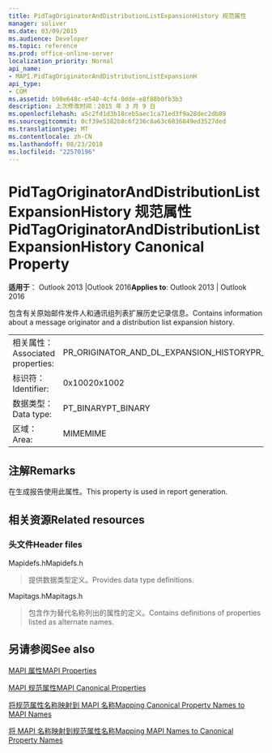 ```yaml
---
title: PidTagOriginatorAndDistributionListExpansionHistory 规范属性
manager: soliver
ms.date: 03/09/2015
ms.audience: Developer
ms.topic: reference
ms.prod: office-online-server
localization_priority: Normal
api_name:
- MAPI.PidTagOriginatorAndDistributionListExpansionH
api_type:
- COM
ms.assetid: b98e648c-e540-4cf4-8dde-e8f88b0fb3b3
description: 上次修改时间：2015 年 3 月 9 日
ms.openlocfilehash: a5c2fd1d3b18ceb5aec1ca71ed3f9a28dec2db89
ms.sourcegitcommit: 0cf39e5382b8c6f236c8a63c6036849ed3527ded
ms.translationtype: MT
ms.contentlocale: zh-CN
ms.lasthandoff: 08/23/2018
ms.locfileid: "22570196"
---
```

# <a name="pidtagoriginatoranddistributionlistexpansionhistory-canonical-property"></a><span data-ttu-id="ff60f-103">PidTagOriginatorAndDistributionListExpansionHistory 规范属性</span><span class="sxs-lookup"><span data-stu-id="ff60f-103">PidTagOriginatorAndDistributionListExpansionHistory Canonical Property</span></span>

  
  
<span data-ttu-id="ff60f-104">**适用于**： Outlook 2013 |Outlook 2016</span><span class="sxs-lookup"><span data-stu-id="ff60f-104">**Applies to**: Outlook 2013 | Outlook 2016</span></span> 
  
<span data-ttu-id="ff60f-105">包含有关原始邮件发件人和通讯组列表扩展历史记录信息。</span><span class="sxs-lookup"><span data-stu-id="ff60f-105">Contains information about a message originator and a distribution list expansion history.</span></span>
  
|||
|:-----|:-----|
|<span data-ttu-id="ff60f-106">相关属性：</span><span class="sxs-lookup"><span data-stu-id="ff60f-106">Associated properties:</span></span>  <br/> |<span data-ttu-id="ff60f-107">PR_ORIGINATOR_AND_DL_EXPANSION_HISTORY</span><span class="sxs-lookup"><span data-stu-id="ff60f-107">PR_ORIGINATOR_AND_DL_EXPANSION_HISTORY</span></span>  <br/> |
|<span data-ttu-id="ff60f-108">标识符：</span><span class="sxs-lookup"><span data-stu-id="ff60f-108">Identifier:</span></span>  <br/> |<span data-ttu-id="ff60f-109">0x1002</span><span class="sxs-lookup"><span data-stu-id="ff60f-109">0x1002</span></span>  <br/> |
|<span data-ttu-id="ff60f-110">数据类型：</span><span class="sxs-lookup"><span data-stu-id="ff60f-110">Data type:</span></span>  <br/> |<span data-ttu-id="ff60f-111">PT_BINARY</span><span class="sxs-lookup"><span data-stu-id="ff60f-111">PT_BINARY</span></span>  <br/> |
|<span data-ttu-id="ff60f-112">区域：</span><span class="sxs-lookup"><span data-stu-id="ff60f-112">Area:</span></span>  <br/> |<span data-ttu-id="ff60f-113">MIME</span><span class="sxs-lookup"><span data-stu-id="ff60f-113">MIME</span></span>  <br/> |
   
## <a name="remarks"></a><span data-ttu-id="ff60f-114">注解</span><span class="sxs-lookup"><span data-stu-id="ff60f-114">Remarks</span></span>

<span data-ttu-id="ff60f-115">在生成报告使用此属性。</span><span class="sxs-lookup"><span data-stu-id="ff60f-115">This property is used in report generation.</span></span>
  
## <a name="related-resources"></a><span data-ttu-id="ff60f-116">相关资源</span><span class="sxs-lookup"><span data-stu-id="ff60f-116">Related resources</span></span>

### <a name="header-files"></a><span data-ttu-id="ff60f-117">头文件</span><span class="sxs-lookup"><span data-stu-id="ff60f-117">Header files</span></span>

<span data-ttu-id="ff60f-118">Mapidefs.h</span><span class="sxs-lookup"><span data-stu-id="ff60f-118">Mapidefs.h</span></span>
  
> <span data-ttu-id="ff60f-119">提供数据类型定义。</span><span class="sxs-lookup"><span data-stu-id="ff60f-119">Provides data type definitions.</span></span>
    
<span data-ttu-id="ff60f-120">Mapitags.h</span><span class="sxs-lookup"><span data-stu-id="ff60f-120">Mapitags.h</span></span>
  
> <span data-ttu-id="ff60f-121">包含作为替代名称列出的属性的定义。</span><span class="sxs-lookup"><span data-stu-id="ff60f-121">Contains definitions of properties listed as alternate names.</span></span>
    
## <a name="see-also"></a><span data-ttu-id="ff60f-122">另请参阅</span><span class="sxs-lookup"><span data-stu-id="ff60f-122">See also</span></span>



[<span data-ttu-id="ff60f-123">MAPI 属性</span><span class="sxs-lookup"><span data-stu-id="ff60f-123">MAPI Properties</span></span>](mapi-properties.md)
  
[<span data-ttu-id="ff60f-124">MAPI 规范属性</span><span class="sxs-lookup"><span data-stu-id="ff60f-124">MAPI Canonical Properties</span></span>](mapi-canonical-properties.md)
  
[<span data-ttu-id="ff60f-125">将规范属性名称映射到 MAPI 名称</span><span class="sxs-lookup"><span data-stu-id="ff60f-125">Mapping Canonical Property Names to MAPI Names</span></span>](mapping-canonical-property-names-to-mapi-names.md)
  
[<span data-ttu-id="ff60f-126">将 MAPI 名称映射到规范属性名称</span><span class="sxs-lookup"><span data-stu-id="ff60f-126">Mapping MAPI Names to Canonical Property Names</span></span>](mapping-mapi-names-to-canonical-property-names.md)

